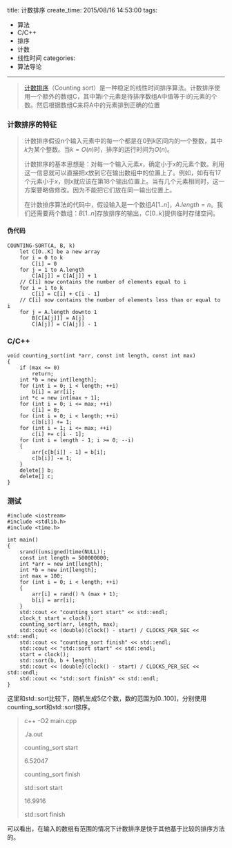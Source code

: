title: 计数排序
create_time: 2015/08/16 14:53:00
tags:
- 算法
- C/C++
- 排序
- 计数
- 线性时间
categories:
- 算法导论

---
>[计数排序](https://zh.wikipedia.org/wiki/%E8%AE%A1%E6%95%B0%E6%8E%92%E5%BA%8F)（Counting sort）是一种稳定的线性时间排序算法。计数排序使用一个额外的数组C，其中第i个元素是待排序数组A中值等于i的元素的个数。然后根据数组C来将A中的元素排到正确的位置

### 计数排序的特征
>计数排序假设$n$个输入元素中的每一个都是在$0$到$k$区间内的一个整数，其中$k$为某个整数。当$k=O(n)$时，排序的运行时间为$O(n)$。
>
>计数排序的基本思想是：对每一个输入元素$x$，确定小于$x$的元素个数。利用这一信息就可以直接把$x$放到它在输出数组中的位置上了。例如，如有有17个元素小于$x$，则$x$就应该在第18个输出位置上。当有几个元素相同时，这一方案要略做修改。因为不能把它们放在同一输出位置上。
>
>在计数排序算法的代码中，假设输入是一个数组$A[1..n]$，$A.length=n$。我们还需要两个数组：$B[1..n]$存放排序的输出，$C[0..k]$提供临时存储空间。

#### 伪代码
	COUNTING-SORT(A, B, k)
		let C[O..K] be a new array
		for i = 0 to k
			C[i] = 0
		for j = 1 to A.length
			C[A[j]] = C[A[j]] + 1
		// C[i] now contains the number of elements equal to i
		for i = 1 to k
			C[i] = C[i] + C[i - 1]
		// C[i] now contains the number of elements less than or equal to i
		for j = A.length downto 1
			B[C[A[j]]] = A[j]
			C[A[j]] = C[A[j]] - 1
		
### C/C++
	void counting_sort(int *arr, const int length, const int max)
	{
	    if (max <= 0)
	        return;
	    int *b = new int[length];
	    for (int i = 0; i < length; ++i)
	        b[i] = arr[i];
	    int *c = new int[max + 1];
	    for (int i = 0; i <= max; ++i)
	        c[i] = 0;
	    for (int i = 0; i < length; ++i)
	        c[b[i]] += 1;
	    for (int i = 1; i <= max; ++i)
	        c[i] += c[i - 1];
	    for (int i = length - 1; i >= 0; --i)
	    {
	        arr[c[b[i]] - 1] = b[i];
	        c[b[i]] -= 1;
	    }
	    delete[] b;
	    delete[] c;
	}
	
### 测试
	#include <iostream>
	#include <stdlib.h>
	#include <time.h>
	
	int main()
	{
	    srand((unsigned)time(NULL));
	    const int length = 500000000;
	    int *arr = new int[length];
	    int *b = new int[length];
	    int max = 100;
	    for (int i = 0; i < length; ++i)
	    {
	        arr[i] = rand() % (max + 1);
	        b[i] = arr[i];
	    }
	    std::cout << "counting_sort start" << std::endl;
	    clock_t start = clock();
	    counting_sort(arr, length, max);
	    std::cout << (double)(clock() - start) / CLOCKS_PER_SEC << std::endl;
	    std::cout << "counting_sort finish" << std::endl;
	    std::cout << "std::sort start" << std::endl;
	    start = clock();
	    std::sort(b, b + length);
	    std::cout << (double)(clock() - start) / CLOCKS_PER_SEC << std::endl;
	    std::cout << "std::sort finish" << std::endl;
	}
	
这里和std::sort比较下，随机生成5亿个数，数的范围为[0..100]，分别使用counting_sort和std::sort排序。
>c++ -O2 main.cpp
>
>./a.out
>
>counting_sort start
>
>6.52047
>
>counting_sort finish
>
>std::sort start
>
>16.9916
>
>std::sort finish

可以看出，在输入的数组有范围的情况下计数排序是快于其他基于比较的排序方法的。
